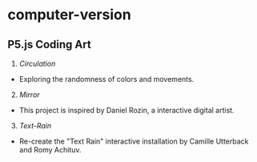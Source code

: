 # computer-version
## P5.js Coding Art
1. *Circulation*
- Exploring the randomness of colors and movements. 

2. *Mirror*
- This project is inspired by Daniel Rozin, a interactive digital artist. 

3. *Text-Rain*
- Re-create the "Text Rain" interactive installation by Camille Utterback and Romy Achituv.
